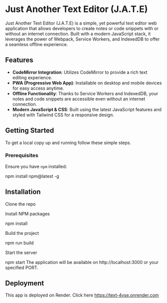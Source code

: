 # Just Another Text Editor (J.A.T.E)

Just Another Text Editor (J.A.T.E) is a simple, yet powerful text editor web application that allows developers to create notes or code snippets with or without an internet connection. Built with a modern JavaScript stack, it leverages the power of Webpack, Service Workers, and IndexedDB to offer a seamless offline experience.

## Features

- **CodeMirror Integration**: Utilizes CodeMirror to provide a rich text editing experience.
- **PWA (Progressive Web App)**: Installable on desktop and mobile devices for easy access anytime.
- **Offline Functionality**: Thanks to Service Workers and IndexedDB, your notes and code snippets are accessible even without an internet connection.
- **Modern JavaScript & CSS**: Built using the latest JavaScript features and styled with Tailwind CSS for a responsive design.

## Getting Started

To get a local copy up and running follow these simple steps.

### Prerequisites

Ensure you have `npm` installed:

npm install npm@latest -g

## Installation
Clone the repo

Install NPM packages

npm install

Build the project

npm run build

Start the server

npm start
The application will be available on http://localhost:3000 or your specified PORT.

## Deployment 
This app is deployed on Render. Click here https://text-4vse.onrender.com

